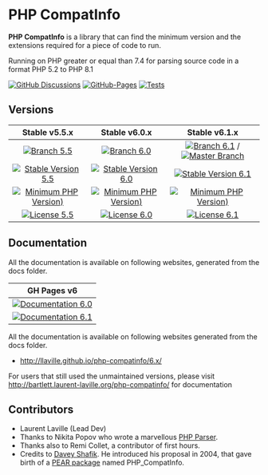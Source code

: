# PHP CompatInfo

**PHP CompatInfo** is a library that can find the minimum version and the extensions required for a piece of code to run.

Running on PHP greater or equal than 7.4 for parsing source code in a format PHP 5.2 to PHP 8.1

[![GitHub Discussions](https://img.shields.io/github/discussions/llaville/php-compatinfo)](https://github.com/llaville/php-compatinfo/discussions) 
[![GitHub-Pages](https://github.com/llaville/php-compatinfo/actions/workflows/gh-pages.yml/badge.svg)](https://github.com/llaville/php-compatinfo/actions/workflows/gh-pages.yml) 
[![Tests](https://github.com/llaville/php-compatinfo/actions/workflows/php-tests.yaml/badge.svg)](https://github.com/llaville/php-compatinfo/actions/workflows/php-tests.yaml) 

## Versions

|  Stable v5.5.x  |  Stable v6.0.x  |  Stable v6.1.x  |
|:---------------:|:---------------:|:---------------:|
| [![Branch 5.5](https://img.shields.io/badge/branch-5.5-orange)](https://github.com/llaville/php-compatinfo/tree/5.5) | [![Branch 6.0](https://img.shields.io/badge/branch-6.0-orange)](https://github.com/llaville/php-compatinfo/tree/6.0) | [![Branch 6.1](https://img.shields.io/badge/branch-6.1-orange)](https://github.com/llaville/php-compatinfo/tree/6.1) / [![ Master Branch](https://img.shields.io/badge/branch-master-orange)](https://github.com/llaville/php-compatinfo/) |
| [![Stable Version 5.5](https://img.shields.io/badge/packagist-v5.5.6-blue)](https://packagist.org/packages/bartlett/php-compatinfo) | [![Stable Version 6.0](https://img.shields.io/badge/packagist-v6.0.4-blue)](https://packagist.org/packages/bartlett/php-compatinfo) | [![Stable Version 6.1](https://img.shields.io/badge/packagist-v6.1.1-blue)](https://packagist.org/packages/bartlett/php-compatinfo) |
| [![Minimum PHP Version)](https://img.shields.io/packagist/php-v/bartlett/php-compatinfo/5.5.6)](https://www.php.net/supported-versions.php) | [![Minimum PHP Version)](https://img.shields.io/packagist/php-v/bartlett/php-compatinfo/6.0.4)](https://www.php.net/supported-versions.php) | [![Minimum PHP Version)](https://img.shields.io/packagist/php-v/bartlett/php-compatinfo/6.1.1)](https://www.php.net/supported-versions.php) |
| [![License 5.5](https://img.shields.io/packagist/l/bartlett/php-compatinfo)](https://github.com/llaville/php-compatinfo/blob/5.5/LICENSE) | [![License 6.0](https://img.shields.io/packagist/l/bartlett/php-compatinfo)](https://github.com/llaville/php-compatinfo/blob/6.0/LICENSE) | [![License 6.1](https://img.shields.io/packagist/l/bartlett/php-compatinfo)](https://github.com/llaville/php-compatinfo/blob/6.1/LICENSE) |

## Documentation

All the documentation is available on following websites, generated from the docs folder.

| GH Pages v6 |
|:-----------:|
| [![Documentation 6.0](https://img.shields.io/badge/documentation-v6.0-green)](https://github.com/llaville/php-compatinfo/tree/6.0/docs) |
| [![Documentation 6.1](https://img.shields.io/badge/documentation-v6.1-green)](https://github.com/llaville/php-compatinfo/tree/6.1/docs) |

All the documentation is available on following websites generated from the docs folder.

- <http://llaville.github.io/php-compatinfo/6.x/>

For users that still used the unmaintained versions, please visit <http://bartlett.laurent-laville.org/php-compatinfo/> for documentation

## Contributors

* Laurent Laville (Lead Dev)
* Thanks to Nikita Popov who wrote a marvellous [PHP Parser](https://github.com/nikic/PHP-Parser).
* Thanks also to Remi Collet, a contributor of first hours.
* Credits to [Davey Shafik](https://github.com/dshafik). He introduced his proposal in 2004, that gave birth of a [PEAR package](http://pear.php.net/package/PHP_CompatInfo) named PHP_CompatInfo.
